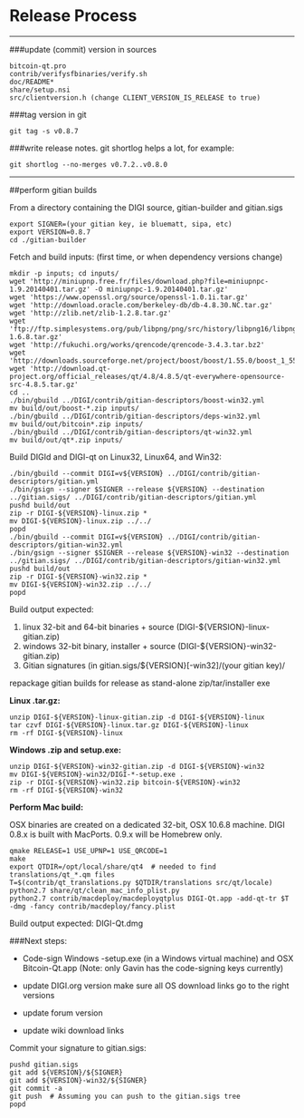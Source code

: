 Release Process
====================

* * *

###update (commit) version in sources


	bitcoin-qt.pro
	contrib/verifysfbinaries/verify.sh
	doc/README*
	share/setup.nsi
	src/clientversion.h (change CLIENT_VERSION_IS_RELEASE to true)

###tag version in git

	git tag -s v0.8.7

###write release notes. git shortlog helps a lot, for example:

	git shortlog --no-merges v0.7.2..v0.8.0

* * *

##perform gitian builds

 From a directory containing the DIGI source, gitian-builder and gitian.sigs
  
	export SIGNER=(your gitian key, ie bluematt, sipa, etc)
	export VERSION=0.8.7
	cd ./gitian-builder

 Fetch and build inputs: (first time, or when dependency versions change)

	mkdir -p inputs; cd inputs/
	wget 'http://miniupnp.free.fr/files/download.php?file=miniupnpc-1.9.20140401.tar.gz' -O miniupnpc-1.9.20140401.tar.gz'
	wget 'https://www.openssl.org/source/openssl-1.0.1i.tar.gz'
	wget 'http://download.oracle.com/berkeley-db/db-4.8.30.NC.tar.gz'
	wget 'http://zlib.net/zlib-1.2.8.tar.gz'
	wget 'ftp://ftp.simplesystems.org/pub/libpng/png/src/history/libpng16/libpng-1.6.8.tar.gz'
	wget 'http://fukuchi.org/works/qrencode/qrencode-3.4.3.tar.bz2'
	wget 'http://downloads.sourceforge.net/project/boost/boost/1.55.0/boost_1_55_0.tar.bz2'
	wget 'http://download.qt-project.org/official_releases/qt/4.8/4.8.5/qt-everywhere-opensource-src-4.8.5.tar.gz'
	cd ..
	./bin/gbuild ../DIGI/contrib/gitian-descriptors/boost-win32.yml
	mv build/out/boost-*.zip inputs/
	./bin/gbuild ../DIGI/contrib/gitian-descriptors/deps-win32.yml
	mv build/out/bitcoin*.zip inputs/
	./bin/gbuild ../DIGI/contrib/gitian-descriptors/qt-win32.yml
	mv build/out/qt*.zip inputs/

 Build DIGId and DIGI-qt on Linux32, Linux64, and Win32:
  
	./bin/gbuild --commit DIGI=v${VERSION} ../DIGI/contrib/gitian-descriptors/gitian.yml
	./bin/gsign --signer $SIGNER --release ${VERSION} --destination ../gitian.sigs/ ../DIGI/contrib/gitian-descriptors/gitian.yml
	pushd build/out
	zip -r DIGI-${VERSION}-linux.zip *
	mv DIGI-${VERSION}-linux.zip ../../
	popd
	./bin/gbuild --commit DIGI=v${VERSION} ../DIGI/contrib/gitian-descriptors/gitian-win32.yml
	./bin/gsign --signer $SIGNER --release ${VERSION}-win32 --destination ../gitian.sigs/ ../DIGI/contrib/gitian-descriptors/gitian-win32.yml
	pushd build/out
	zip -r DIGI-${VERSION}-win32.zip *
	mv DIGI-${VERSION}-win32.zip ../../
	popd

  Build output expected:

  1. linux 32-bit and 64-bit binaries + source (DIGI-${VERSION}-linux-gitian.zip)
  2. windows 32-bit binary, installer + source (DIGI-${VERSION}-win32-gitian.zip)
  3. Gitian signatures (in gitian.sigs/${VERSION}[-win32]/(your gitian key)/

repackage gitian builds for release as stand-alone zip/tar/installer exe

**Linux .tar.gz:**

	unzip DIGI-${VERSION}-linux-gitian.zip -d DIGI-${VERSION}-linux
	tar czvf DIGI-${VERSION}-linux.tar.gz DIGI-${VERSION}-linux
	rm -rf DIGI-${VERSION}-linux

**Windows .zip and setup.exe:**

	unzip DIGI-${VERSION}-win32-gitian.zip -d DIGI-${VERSION}-win32
	mv DIGI-${VERSION}-win32/DIGI-*-setup.exe .
	zip -r DIGI-${VERSION}-win32.zip bitcoin-${VERSION}-win32
	rm -rf DIGI-${VERSION}-win32

**Perform Mac build:**

  OSX binaries are created on a dedicated 32-bit, OSX 10.6.8 machine.
  DIGI 0.8.x is built with MacPorts.  0.9.x will be Homebrew only.

	qmake RELEASE=1 USE_UPNP=1 USE_QRCODE=1
	make
	export QTDIR=/opt/local/share/qt4  # needed to find translations/qt_*.qm files
	T=$(contrib/qt_translations.py $QTDIR/translations src/qt/locale)
	python2.7 share/qt/clean_mac_info_plist.py
	python2.7 contrib/macdeploy/macdeployqtplus DIGI-Qt.app -add-qt-tr $T -dmg -fancy contrib/macdeploy/fancy.plist

 Build output expected: DIGI-Qt.dmg

###Next steps:

* Code-sign Windows -setup.exe (in a Windows virtual machine) and
  OSX Bitcoin-Qt.app (Note: only Gavin has the code-signing keys currently)

* update DIGI.org version
  make sure all OS download links go to the right versions

* update forum version

* update wiki download links

Commit your signature to gitian.sigs:

	pushd gitian.sigs
	git add ${VERSION}/${SIGNER}
	git add ${VERSION}-win32/${SIGNER}
	git commit -a
	git push  # Assuming you can push to the gitian.sigs tree
	popd

